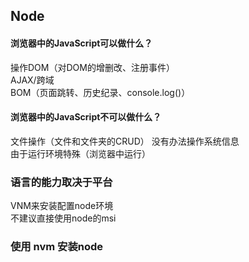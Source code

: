 ## Node
#### 浏览器中的JavaScript可以做什么？
操作DOM（对DOM的增删改、注册事件）  
AJAX/跨域  
BOM（页面跳转、历史纪录、console.log()）  
#### 浏览器中的JavaScript不可以做什么？
文件操作（文件和文件夹的CRUD）
没有办法操作系统信息  
由于运行环境特殊（浏览器中运行）

### 语言的能力取决于平台  

VNM来安装配置node环境  
不建议直接使用node的msi

### 使用 nvm 安装node